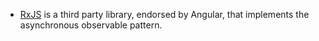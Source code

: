 - [RxJS](https://github.com/Reactive-Extensions/RxJS) is a third party library, endorsed by Angular, that implements the asynchronous observable pattern.
